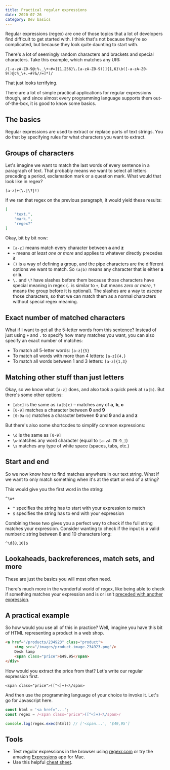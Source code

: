 ```yaml
---
title: Practical regular expressions
date: 2020-07-26
category: Dev basics
---
```


Regular expressions (regex) are one of those topics that a lot of developers find difficult to get started with. I think that's not because they're so complicated, but because they look quite daunting to start with.

There's a lot of seemingly random characters and brackets and special characters. Take this example, which matches any URI:

```regex
/[-a-zA-Z0-9@:%._\+~#=]{1,256}\.[a-zA-Z0-9()]{1,6}\b([-a-zA-Z0-9()@:%_\+.~#?&//=]*)/
```

That just looks terrifying.

There are a lot of simple practical applications for regular expressions though, and since almost every programming language supports them out-of-the-box, it is good to know some basics.


## The basics

Regular expressions are used to extract or replace parts of text strings. You do that by specifying rules for what characters you want to extract.


## Groups of characters

Let's imagine we want to match the last words of every sentence in a paragraph of text. That probably means we want to select all letters preceding a period, exclamation mark or a question mark. What would that look like in regex?

```regex
[a-z]+(\.|\?|!)
```

If we ran that regex on the previous paragraph, it would yield these results:

```json
[
    "text.",
    "mark.",
    "regex?"
]
```

Okay, bit by bit now:

* `[a-z]` means match every character between **a** and **z**
* `+` means _at least one or more_ and applies to whatever directly precedes it
* `()` is a way of defining a group, and the pipe characters are the different options we want to match. So `(a|b)` means any character that is either **a** or **b**.
* `\.` and `\?` have slashes before them because those characters have special meaning in regex (`.` is similar to `+`, but means _zero or more_, `?` means the group before it is optional). The slashes are a way to _escape_ those characters, so that we can match them as a normal characters without special regex meaning.


## Exact number of matched characters

What if I want to get all the 5-letter words from this sentence? Instead of just using `+` and `.` to specify how many matches you want, you can also specify an exact number of matches:

* To match all 5-letter words: `[a-z]{5}`
* To match all words with more than 4 letters: `[a-z]{4,}`
* To match all words between 1 and 3 letters: `[a-z]{1,3}`


## Matching other stuff than just letters

Okay, so we know what `[a-z]` does, and also took a quick peek at `(a|b)`. But there's some other options:

* `[abc]` is the same as `(a|b|c)` – matches any of **a**, **b**, **c**
* `[0-9]` matches a character between **0** and **9**
* `[0-9a-b]` matches a character between **0** and **9** and **a** and **z**

But there's also some shortcodes to simplify common expressions:

* `\d` is the same as `[0-9]`
* `\w` matches any word character (equal to `[a-zA-Z0-9_]`)
* `\s` matches any type of white space (spaces, tabs, etc.)


## Start and end

So we now know how to find matches anywhere in our text string. What if we want to only match something when it's at the start or end of a string?

This would give you the first word in the string:

```regex
^\w+
```

* `^` specifies the string has to start with your expression to match
* `$` specifies the string has to end with your expression

Combining these two gives you a perfect way to check if the full string matches your expression. Consider wanting to check if the input is a valid numberic string between 8 and 10 characters long:

```regex
^\d{8,10}$
```


## Lookaheads, backreferences, match sets, and more

These are just the basics you will most often need.

There's much more in the wonderful world of regex, like being able to check if something matches your expression and is or isn't [preceded with another expression](https://www.regular-expressions.info/refcapture.html).


## A practical example

So how would you use all of this in practice? Well, imagine you have this bit of HTML representing a product in a web shop.

```html
<a href="/products/234923" class="product">
    <img src="/images/product-image-234923.png"/>
    Desk lamp
    <span class="price">$49.95</span>
</div>
```

How would you extract the price from that? Let's write our regular expression first.

```regex
<span class="price">([^<]+)<\/span>
```

And then use the programming language of your choice to invoke it. Let's go for Javascript here.

```js
const html = '<a href="...';
const regex = /<span class="price">([^<]+)<\/span>/

console.log(regex.exec(html)) // ['<span...', '$49,95']
```


## Tools

* Test regular expressions in the browser using [regexr.com](https://regexr.com/) or try the amazing [Expressions](apptorium.com/expressions) app for Mac.
* Use this helpful [cheat sheet](https://cheatography.com/davechild/cheat-sheets/regular-expressions/).
